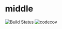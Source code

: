 # middle
[![Build Status](https://travis-ci.org/azicks/middle.svg?branch=master)](https://travis-ci.org/azicks/middle)
[![codecov](https://codecov.io/gh/azicks/middle/branch/master/graph/badge.svg)](https://codecov.io/gh/azicks/middle)
